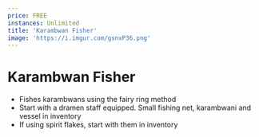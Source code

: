 ```yaml
---
price: FREE
instances: Unlimited
title: 'Karambwan Fisher'
image: 'https://i.imgur.com/gsnxP36.png'
---
```


# Karambwan Fisher
- Fishes karambwans using the fairy ring method
- Start with a dramen staff equipped. Small fishing net, karambwani and vessel in inventory
- If using spirit flakes, start with them in inventory
